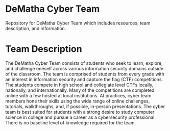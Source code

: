 # DeMatha Cyber Team 

Repository for DeMatha Cyber Team which includes resources, team description, and information. 

# Team Description

The DeMatha Cyber Team consists of students who seek to learn, explore, and challenge oneself across various information security domains outside of the classroom. The team is comprised of students from every grade with an interest in information security and capture the flag (CTF) competitions. The students compete in high school and collegiate level CTFs locally, nationally, and internationally. Many of the competitions are completed online with a few hosted at local institutions. At practices, cyber team members hone their skills using the wide range of online challenges, tutorials, walkthroughs, and, if possible, in-person presentations. The cyber team is best suited for students with a strong desire to study computer science in college and pursue a career as a cybersecurity professional. There is no baseline level of knowledge required for the team. 